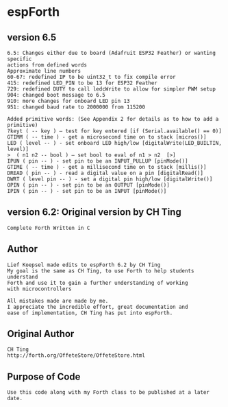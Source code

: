 # espForth

## version 6.5
```
6.5: Changes either due to board (Adafruit ESP32 Feather) or wanting specific 
actions from defined words
Approximate line numbers
60-67: redefined IP to be uint32_t to fix compile error
415: redefined LED_PIN to be 13 for ESP32 Feather
729: redefined DUTY to call ledcWrite to allow for simpler PWM setup
904: changed boot message to 6.5
910: more changes for onboard LED pin 13
951: changed baud rate to 2000000 from 115200

Added primitive words: (See Appendix 2 for details as to how to add a primitive)
?keyt ( -- key ) – test for key entered [if (Serial.available() == 0)]
GTIMM ( -- time ) - get a microsecond time on to stack [micros()]
LED ( level -- ) - set onboard LED high/low [digitalWrite(LED_BUILTIN, level)]
>  ( n1 n2 -- bool ) – set bool to eval of n1 > n2  [>]
IPUN ( pin -- ) - set pin to be an INPUT_PULLUP [pinMode()]
GTIME ( -- time ) - get a millisecond time on to stack [millis()]
DREAD ( pin -- ) - read a digital value on a pin [digitalRead()]
DWRT ( level pin -- ) - set a digital pin high/low [digitalWrite()]
OPIN ( pin -- ) - set pin to be an OUTPUT [pinMode()]
IPIN ( pin -- ) - set pin to be an INPUT [pinMode()]
```

## version 6.2: Original version by CH Ting 
```
Complete Forth Written in C
```

## Author
    Lief Koepsel made edits to espForth 6.2 by CH Ting
    My goal is the same as CH Ting, to use Forth to help students understand 
    Forth and use it to gain a further understanding of working 
    with microcontrollers

    All mistakes made are made by me.
    I appreciate the incredible effort, great documentation and 
    ease of implementation, CH Ting has put into espForth.


## Original Author
    CH Ting
    http://forth.org/OffeteStore/OffeteStore.html

## Purpose of Code
    Use this code along with my Forth class to be published at a later date.



